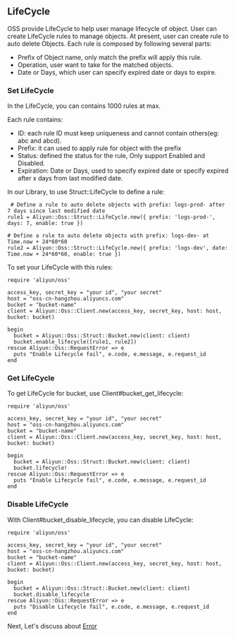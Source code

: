 ## LifeCycle

OSS provide LifeCycle to help user manage lifecycle of object. User can create LifeCycle rules to manage objects. At present, user can create rule to auto delete Objects. Each rule is composed by following several parts:

+ Prefix of Object name, only match the prefix will apply this rule.
+ Operation, user want to take for the matched objects.
+ Date or Days, which user can specify expired date or days to expire.


### Set LifeCycle


In the LifeCycle, you can contains 1000 rules at max.

Each rule contains:

+ ID: each rule ID must keep uniqueness and cannot contain others(eg: abc and abcd).
+ Prefix: it can used to apply rule for object with the prefix
+ Status: defined the status for the rule, Only support Enabled and Disabled.
+ Expiration: Date or Days, used to specify expired date or specify expired after x days from last modified date.

In our Library, to use Struct::LifeCycle to define a rule:

     # Define a rule to auto delete objects with prefix: logs-prod- after 7 days since last modified date
    rule1 = Aliyun::Oss::Struct::LifeCycle.new({ prefix: 'logs-prod-', days: 7, enable: true })
	
	# Define a rule to auto delete objects with prefix: logs-dev- at Time.now + 24*60*60
	rule2 = Aliyun::Oss::Struct::LifeCycle.new({ prefix: 'logs-dev', date: Time.now + 24*60*60, enable: true })
	

To set your LifeCycle with this rules:

    require 'aliyun/oss'
    
    access_key, secret_key = "your id", "your secret"
    host = "oss-cn-hangzhou.aliyuncs.com"
    bucket = "bucket-name"
    client = Aliyun::Oss::Client.new(access_key, secret_key, host: host, bucket: bucket)
    
    begin
      bucket = Aliyun::Oss::Struct::Bucket.new(client: client)
      bucket.enable_lifecycle([rule1, rule2])
    rescue Aliyun::Oss::RequestError => e
      puts "Enable Lifecycle fail", e.code, e.message, e.request_id    
    end

### Get LifeCycle

To get LifeCycle for bucket, use Client#bucket_get_lifecycle:

    require 'aliyun/oss'
    
    access_key, secret_key = "your id", "your secret"
    host = "oss-cn-hangzhou.aliyuncs.com"
    bucket = "bucket-name"
    client = Aliyun::Oss::Client.new(access_key, secret_key, host: host, bucket: bucket)
    
    begin
      bucket = Aliyun::Oss::Struct::Bucket.new(client: client)
      bucket.lifecycle!
    rescue Aliyun::Oss::RequestError => e
      puts "Enable Lifecycle fail", e.code, e.message, e.request_id
    end
    

### Disable LifeCycle


With Client#bucket_disable_lifecycle, you can disable LifeCycle:


    require 'aliyun/oss'
    
    access_key, secret_key = "your id", "your secret"
    host = "oss-cn-hangzhou.aliyuncs.com"
    bucket = "bucket-name"
    client = Aliyun::Oss::Client.new(access_key, secret_key, host: host, bucket: bucket)
    
    begin
      bucket = Aliyun::Oss::Struct::Bucket.new(client: client)
      bucket.disable_lifecycle
    rescue Aliyun::Oss::RequestError => e
      puts "Disable Lifecycle fail", e.code, e.message, e.request_id
    end
    

Next, Let's discuss about [Error](./error.md)        
       
